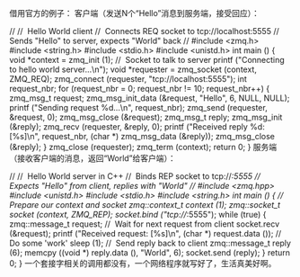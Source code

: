 借用官方的例子：
客户端（发送N个“Hello”消息到服务端，接受回应）：

//
//  Hello World client
//  Connects REQ socket to tcp://localhost:5555
//  Sends "Hello" to server, expects "World" back
//
#include <zmq.h>
#include <string.h>
#include <stdio.h>
#include <unistd.h>
int main () {
void *context = zmq_init (1);
//  Socket to talk to server
printf ("Connecting to hello world server...\n");
void *requester = zmq_socket (context, ZMQ_REQ);
zmq_connect (requester, "tcp://localhost:5555");
int request_nbr;
for (request_nbr = 0; request_nbr != 10; request_nbr++) {
zmq_msg_t request;
zmq_msg_init_data (&request, "Hello", 6, NULL, NULL);
printf ("Sending request %d...\n", request_nbr);
zmq_send (requester, &request, 0);
zmq_msg_close (&request);
zmq_msg_t reply;
zmq_msg_init (&reply);
zmq_recv (requester, &reply, 0);
printf ("Received reply %d: [%s]\n", request_nbr,
(char *) zmq_msg_data (&reply));
zmq_msg_close (&reply);
}
zmq_close (requester);
zmq_term (context);
return 0;
}
服务端（接收客户端的消息，返回“World”给客户端）：

//
//  Hello World server in C++
//  Binds REP socket to tcp://*:5555
//  Expects "Hello" from client, replies with "World"
//
#include <zmq.hpp>
#include <unistd.h>
#include <stdio.h>
#include <string.h>
int main () {
//  Prepare our context and socket
zmq::context_t context (1);
zmq::socket_t socket (context, ZMQ_REP);
socket.bind ("tcp://*:5555");
while (true) {
zmq::message_t request;
//  Wait for next request from client
socket.recv (&request);
printf ("Received request: [%s]\n",
(char *) request.data ());
//  Do some 'work'
sleep (1);
//  Send reply back to client
zmq::message_t reply (6);
memcpy ((void *) reply.data (), "World", 6);
socket.send (reply);
}
return 0;
}
一个套接字相关的调用都没有，一个网络程序就写好了，生活真美好啊。